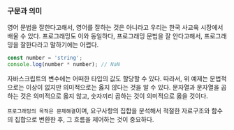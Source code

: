### 구문과 의미

영어 문법을 잘한다고해서, 영어를 잘하는 것은 아니라고 우리는 한국 사교육 시장에서 배울 수 있다. 프로그래밍도 이와 동일하다, 프로그래밍 문법을 잘 안다고해서, 프로그래밍을 잘한다라고 말하기에는 어렵다.

```jsx
const number = 'string';
console.log(number * number); // NaN
```

자바스크립트의 변수에는 어떠한 타입의 값도 할당할 수 있다. 따라서, 위 예제는 문법적으로는 이상이 없지만 의미적으로는 옳지 않다는 것을 알 수 있다. 문자열과 문자열을 곱하는 것은 의미적으로 옳지 않고, 숫자끼리 곱하는 것이 의미적으로 옳을 것이다.

`프로그래밍의 목적은 문제해결`이며, 요구사항의 집합을 분석해서 적절한 자료구조와 함수의 집합으로 변환한 후, 그 흐름을 제어하는 것이 중요하다.
